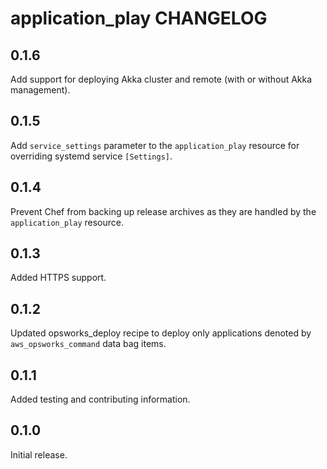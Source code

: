 # application_play CHANGELOG

## 0.1.6

Add support for deploying Akka cluster and remote (with or without Akka management).

## 0.1.5

Add `service_settings` parameter to the `application_play` resource for overriding systemd service `[Settings]`.

## 0.1.4

Prevent Chef from backing up release archives as they are handled by the `application_play` resource.

## 0.1.3

Added HTTPS support.

## 0.1.2

Updated opsworks_deploy recipe to deploy only applications denoted by `aws_opsworks_command` data bag items.

## 0.1.1

Added testing and contributing information.

## 0.1.0

Initial release.
